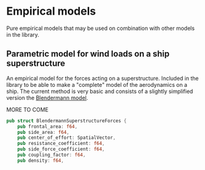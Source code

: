 # Empirical models

Pure empirical models that may be used on combination with other models in the library.

## Parametric model for wind loads on a ship superstructure

An empirical model for the forces acting on a superstructure. Included in the library to be able to make a "complete" model of the aerodynamics on a ship. The current method is very basic and consists of a slightly simplified version the [Blendermann model](https://doi.org/10.1016/0167-6105(94)90067-1).

MORE TO COME

```rust
pub struct BlendermannSuperstructureForces {
    pub frontal_area: f64,
    pub side_area: f64,
    pub center_of_effort: SpatialVector,
    pub resistance_coefficient: f64,
    pub side_force_coefficient: f64,
    pub coupling_factor: f64,
    pub density: f64,
```

